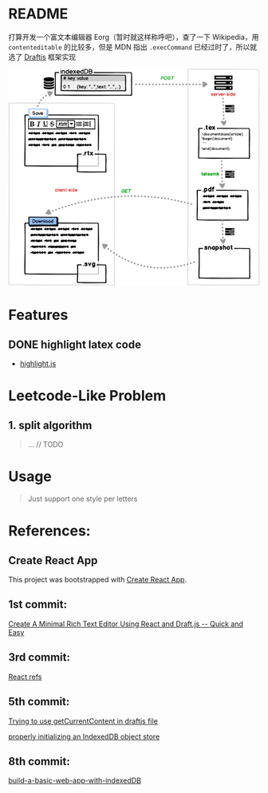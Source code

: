 # README
打算开发一个富文本编辑器 Eorg（暂时就这样称呼吧），查了一下 Wikipedia，用 `contenteditable` 的比较多，但是 MDN 指出 `.execCommand`
已经过时了，所以就选了 [Draftjs](https://github.com/facebook/draft-js) 框架实现

![](static/img/Eorg.png)

# Features

## DONE highlight latex code

   - [highlight.js](https://github.com/highlightjs/highlight.js)

# Leetcode-Like Problem

## 1. split algorithm

> ... // TODO


# Usage

> Just support one style per letters

# References:

## Create React App

This project was bootstrapped with [Create React App](https://github.com/facebook/create-react-app).

## 1st commit: 

[Create A Minimal Rich Text Editor Using React and Draft.js -- Quick and Easy](https://youtu.be/XGxdCXyMC7k)

## 3rd commit:

[React refs](https://reactjs.org/docs/refs-and-the-dom.html)

## 5th commit:

[Trying to use getCurrentContent in draftjs file
](https://stackoverflow.com/a/40778883/8537000)

[properly initializing an IndexedDB object store
](https://stackoverflow.com/a/28013371/8537000)

## 8th commit:

[build-a-basic-web-app-with-indexedDB](https://dev.to/andyhaskell/build-a-basic-web-app-with-indexeddb-38ef)